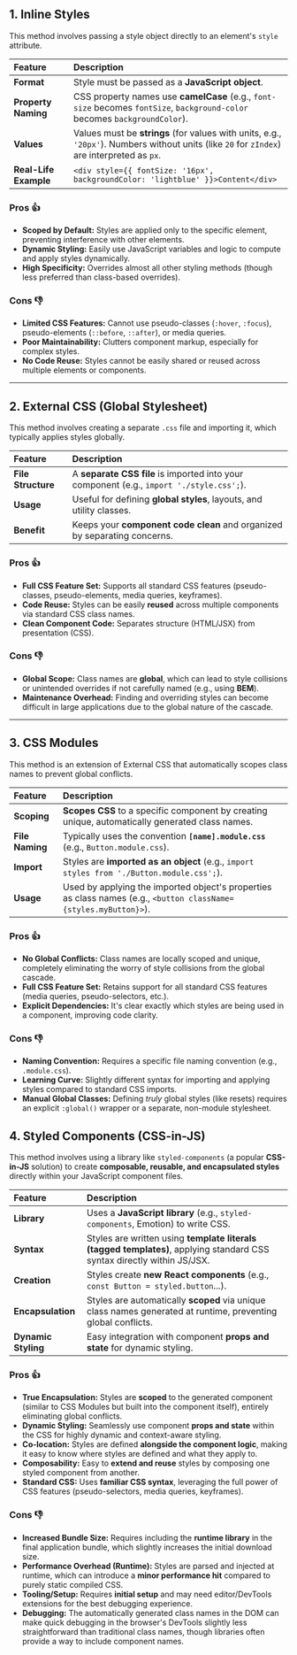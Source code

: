 ## 1. Inline Styles

This method involves passing a style object directly to an element's `style` attribute.

| Feature               | Description                                                                                                                                 |
| :-------------------- | :------------------------------------------------------------------------------------------------------------------------------------------ |
| **Format**            | Style must be passed as a **JavaScript object**.                                                                                            |
| **Property Naming**   | CSS property names use **camelCase** (e.g., `font-size` becomes `fontSize`, `background-color` becomes `backgroundColor`).                  |
| **Values**            | Values must be **strings** (for values with units, e.g., `'20px'`). Numbers without units (like `20` for `zIndex`) are interpreted as `px`. |
| **Real-Life Example** | `<div style={{ fontSize: '16px', backgroundColor: 'lightblue' }}>Content</div>`                                                             |

### Pros 👍

- **Scoped by Default:** Styles are applied only to the specific element, preventing interference with other elements.
- **Dynamic Styling:** Easily use JavaScript variables and logic to compute and apply styles dynamically.
- **High Specificity:** Overrides almost all other styling methods (though less preferred than class-based overrides).

### Cons 👎

- **Limited CSS Features:** Cannot use pseudo-classes (`:hover`, `:focus`), pseudo-elements (`::before`, `::after`), or media queries.
- **Poor Maintainability:** Clutters component markup, especially for complex styles.
- **No Code Reuse:** Styles cannot be easily shared or reused across multiple elements or components.

---

## 2. External CSS (Global Stylesheet)

This method involves creating a separate `.css` file and importing it, which typically applies styles globally.

| Feature            | Description                                                                              |
| :----------------- | :--------------------------------------------------------------------------------------- |
| **File Structure** | A **separate CSS file** is imported into your component (e.g., `import './style.css';`). |
| **Usage**          | Useful for defining **global styles**, layouts, and utility classes.                     |
| **Benefit**        | Keeps your **component code clean** and organized by separating concerns.                |

### Pros 👍

- **Full CSS Feature Set:** Supports all standard CSS features (pseudo-classes, pseudo-elements, media queries, keyframes).
- **Code Reuse:** Styles can be easily **reused** across multiple components via standard CSS class names.
- **Clean Component Code:** Separates structure (HTML/JSX) from presentation (CSS).

### Cons 👎

- **Global Scope:** Class names are **global**, which can lead to style collisions or unintended overrides if not carefully named (e.g., using **BEM**).
- **Maintenance Overhead:** Finding and overriding styles can become difficult in large applications due to the global nature of the cascade.

---

## 3. CSS Modules

This method is an extension of External CSS that automatically scopes class names to prevent global conflicts.

| Feature         | Description                                                                                                      |
| :-------------- | :--------------------------------------------------------------------------------------------------------------- |
| **Scoping**     | **Scopes CSS** to a specific component by creating unique, automatically generated class names.                  |
| **File Naming** | Typically uses the convention **`[name].module.css`** (e.g., `Button.module.css`).                               |
| **Import**      | Styles are **imported as an object** (e.g., `import styles from './Button.module.css';`).                        |
| **Usage**       | Used by applying the imported object's properties as class names (e.g., `<button className={styles.myButton}>`). |

### Pros 👍

- **No Global Conflicts:** Class names are locally scoped and unique, completely eliminating the worry of style collisions from the global cascade.
- **Full CSS Feature Set:** Retains support for all standard CSS features (media queries, pseudo-selectors, etc.).
- **Explicit Dependencies:** It's clear exactly which styles are being used in a component, improving code clarity.

### Cons 👎

- **Naming Convention:** Requires a specific file naming convention (e.g., `.module.css`).
- **Learning Curve:** Slightly different syntax for importing and applying styles compared to standard CSS imports.
- **Manual Global Classes:** Defining _truly_ global styles (like resets) requires an explicit `:global()` wrapper or a separate, non-module stylesheet.

## 4. Styled Components (CSS-in-JS)

This method involves using a library like `styled-components` (a popular **CSS-in-JS** solution) to create **composable, reusable, and encapsulated styles** directly within your JavaScript component files.

| Feature             | Description                                                                                                             |
| :------------------ | :---------------------------------------------------------------------------------------------------------------------- |
| **Library**         | Uses a **JavaScript library** (e.g., `styled-components`, Emotion) to write CSS.                                        |
| **Syntax**          | Styles are written using **template literals (tagged templates)**, applying standard CSS syntax directly within JS/JSX. |
| **Creation**        | Styles create **new React components** (e.g., `const Button = styled.button`...).                                       |
| **Encapsulation**   | Styles are automatically **scoped** via unique class names generated at runtime, preventing global conflicts.           |
| **Dynamic Styling** | Easy integration with component **props and state** for dynamic styling.                                                |

### Pros 👍

- **True Encapsulation:** Styles are **scoped** to the generated component (similar to CSS Modules but built into the component itself), entirely eliminating global conflicts.
- **Dynamic Styling:** Seamlessly use component **props and state** within the CSS for highly dynamic and context-aware styling.
- **Co-location:** Styles are defined **alongside the component logic**, making it easy to know where styles are defined and what they apply to.
- **Composability:** Easy to **extend and reuse** styles by composing one styled component from another.
- **Standard CSS:** Uses **familiar CSS syntax**, leveraging the full power of CSS features (pseudo-selectors, media queries, keyframes).

### Cons 👎

- **Increased Bundle Size:** Requires including the **runtime library** in the final application bundle, which slightly increases the initial download size.
- **Performance Overhead (Runtime):** Styles are parsed and injected at runtime, which can introduce a **minor performance hit** compared to purely static compiled CSS.
- **Tooling/Setup:** Requires **initial setup** and may need editor/DevTools extensions for the best debugging experience.
- **Debugging:** The automatically generated class names in the DOM can make quick debugging in the browser's DevTools slightly less straightforward than traditional class names, though libraries often provide a way to include component names.
